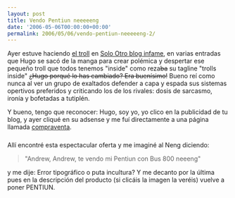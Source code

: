 ```yaml
---
layout: post
title: Vendo Pentiun neeeeeng
date: '2006-05-06T00:00:00+00:00'
permalink: 2006/05/06/vendo-pentiun-neeeeeng-2/
---
```

Ayer estuve haciendo <a href="http://es.wikipedia.org/wiki/Troll_(Internet)">el troll</a> en <a href="http://solo.infames.org/%c2%bfbill-gates-disfrazado-de-trekkie-pues-ocurrio/#comments">Solo Otro blog infame</a>, en varias entradas que Hugo se sacó de la manga para crear polémica y despertar ese pequeño troll que todos tenemos "inside" como reza<s>ba</s> su tagline "trolls inside" <s>¿Hugo porqué lo has cambiado? Era buenísimo!</s> Bueno reí como nunca al ver un grupo de exaltados defender a capa y espada sus sistemas opertivos preferidos y criticando los de los rivales: dosis de sarcasmo, ironía y bofetadas a tutiplén.

Y bueno, tengo que reconocer: Hugo, soy yo, yo clico en la publicidad de tu blog, y ayer cliqué en su adsense y me fuí directamente a una página llamada <a href="http://www.compraventa.com/list?caller=pbr_s&minreq=30&zxsm=1">compraventa</a>. 

<a href="http://www.compraventa.com/view/4626742.htm?caller=pbr_s&l=0&c=1&city=0"><img style="display:block; margin:0px auto 10px; text-align:center;cursor:pointer; cursor:hand;" src="http://photos1.blogger.com/blogger/6639/1972/320/pentiun.jpg" border="0" alt="" /></a>
Allí encontré esta espectacular oferta y me imaginé al Neng diciendo: <blockquote>"Andrew, Andrew, te vendo mi Pentiun con Bus 800 neeeng"</blockquote> y me dije: Error tipográfico o puta incultura? Y me decanto por la última pues en la descripción del producto (si clicáis la imagen la veréis) vuelve a poner PENTIUN.
